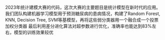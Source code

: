 2023年统计建模大赛的代码，这次大赛的主要题目是统计模型在新时代的应用。
我们团队构建机器学习模型用于预测糖尿病的患病情况，构建了Random Forest, KNN, Decision Tree, SVM等基模型，再将这些弱分类器用一个融合成一个投票加权分类器
最后利用差分进化算法对超参数进行优化，准确率也能达到83%左右，模型的训练效果较优
